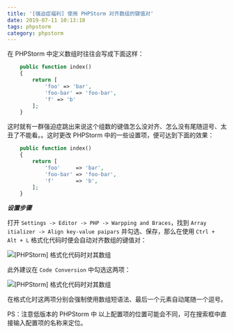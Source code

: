 ```yaml
---
title: '[强迫症福利] 使用 PHPStorm 对齐数组的键值对'
date: 2019-07-11 10:13:18
tags: phpstorm
category: phpstorm
---
```

在 PHPStorm 中定义数组时往往会写成下面这样：
```php
    public function index()
    {
        return [
            'foo' => 'bar',
            'foo-bar' => 'foo-bar',
            'f' => 'b'
        ];
    }
```
这时就有一群强迫症跳出来说这个组数的键值怎么没对齐、怎么没有尾随逗号、太丑了不能看。。这时更改 PHPStorm 中的一些设置项，便可达到下面的效果：
```php
    public function index()
    {
        return [
            'foo'     => 'bar',
            'foo-bar' => 'foo-bar',
            'f'       => 'b',
        ];
    }
```
***设置步骤***

打开 `Settings -> Editor -> PHP -> Warpping and Braces`，找到 `Array itializer -> Align key-value paipars` 并勾选、保存，那么在使用 `Ctrl + Alt + L` 格式化代码时便会自动对齐数组的键值对：

![[PHPStorm] 格式化代码时对其数组](https://iocaffcdn.phphub.org/uploads/images/201905/31/26289/L6OS4IACA1.jpg!large)

此外建议在 `Code Conversion` 中勾选这两项：

![[PHPStorm] 格式化代码时对其数组](https://iocaffcdn.phphub.org/uploads/images/201905/31/26289/E7VJ9UVze1.png!large)

在格式化时这两项分别会强制使用数组短语法、最后一个元素自动尾随一个逗号。

PS：注意低版本的 PHPStorm 中 以上配置项的位置可能会不同，可在搜索框中直接输入配置项的名称来定位。
